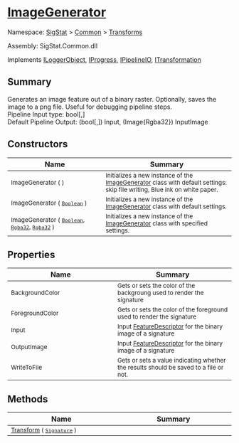 # [ImageGenerator](./ImageGenerator.md)

Namespace: [SigStat]() > [Common](./../README.md) > [Transforms](./README.md)

Assembly: SigStat.Common.dll

Implements [ILoggerObject](./../ILoggerObject.md), [IProgress](./../Helpers/IProgress.md), [IPipelineIO](./../Pipeline/IPipelineIO.md), [ITransformation](./../ITransformation.md)

## Summary
Generates an image feature out of a binary raster.  Optionally, saves the image to a png file.  Useful for debugging pipeline steps.  <br>Pipeline Input type: bool[,]<br>Default Pipeline Output: (bool[,]) Input, (Image{Rgba32}) InputImage

## Constructors

| Name<img width=400> | Summary<img width=400> | 
| --- | --- | 
| <sub>ImageGenerator (  )</sub>| <sub>Initializes a new instance of the [ImageGenerator](https://github.com/hargitomi97/sigstat/blob/master/docs/md/SigStat/Common/Transforms/ImageGenerator.md) class with default settings: skip file writing, Blue ink on white paper.</sub>| <br>
| <sub>ImageGenerator ( [`Boolean`](https://docs.microsoft.com/en-us/dotnet/api/System.Boolean) )</sub>| <sub>Initializes a new instance of the [ImageGenerator](https://github.com/hargitomi97/sigstat/blob/master/docs/md/SigStat/Common/Transforms/ImageGenerator.md) class with default settings.</sub>| <br>
| <sub>ImageGenerator ( [`Boolean`](https://docs.microsoft.com/en-us/dotnet/api/System.Boolean), [`Rgba32`](./ImageGenerator.md), [`Rgba32`](./ImageGenerator.md) )</sub>| <sub>Initializes a new instance of the [ImageGenerator](https://github.com/hargitomi97/sigstat/blob/master/docs/md/SigStat/Common/Transforms/ImageGenerator.md) class with specified settings.</sub>| <br>


## Properties

| Name<img width=400> | Summary<img width=400> | 
| --- | --- | 
| <sub>BackgroundColor</sub>| <sub>Gets or sets the color of the backgroung used to render the signature</sub>| <br>
| <sub>ForegroundColor</sub>| <sub>Gets or sets the color of the foreground used to render the signature</sub>| <br>
| <sub>Input</sub>| <sub>Input [FeatureDescriptor](https://github.com/hargitomi97/sigstat/blob/master/docs/md/SigStat/Common/FeatureDescriptor.md) for the binary image of a signature</sub>| <br>
| <sub>OutputImage</sub>| <sub>Input [FeatureDescriptor](https://github.com/hargitomi97/sigstat/blob/master/docs/md/SigStat/Common/FeatureDescriptor.md) for the binary image of a signature</sub>| <br>
| <sub>WriteToFile</sub>| <sub>Gets or sets a value indicating whether the results should be saved to a file or not.</sub>| <br>


## Methods

| Name<img width=400> | Summary<img width=400> | 
| --- | --- | 
| <sub>[Transform](./Methods/ImageGenerator-100663679.md) ( [`Signature`](./../Signature.md) )</sub>| <sub></sub>| <br>


